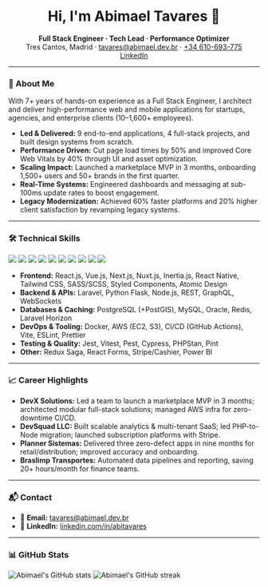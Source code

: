 <!-- Profile README for Abimael Tavares (abimaelst) -->

<h1 align="center">Hi, I'm Abimael Tavares 👋</h1>
<p align="center">
  <b>Full Stack Engineer · Tech Lead · Performance Optimizer</b><br>
  Tres Cantos, Madrid · <a href="mailto:tavares@abimael.dev.br">tavares@abimael.dev.br</a> · <a href="tel:+34610693775">+34 610-693-775</a>
  <br>
  <a href="https://linkedin.com/in/abitavares">LinkedIn</a>
</p>

---

### 🚀 About Me

With 7+ years of hands-on experience as a Full Stack Engineer, I architect and deliver high-performance web and mobile applications for startups, agencies, and enterprise clients (10–1,600+ employees).

- **Led & Delivered:** 9 end-to-end applications, 4 full-stack projects, and built design systems from scratch.
- **Performance Driven:** Cut page load times by 50% and improved Core Web Vitals by 40% through UI and asset optimization.
- **Scaling Impact:** Launched a marketplace MVP in 3 months, onboarding 1,500+ users and 50+ brands in the first quarter.
- **Real-Time Systems:** Engineered dashboards and messaging at sub-100ms update rates to boost engagement.
- **Legacy Modernization:** Achieved 60% faster platforms and 20% higher client satisfaction by revamping legacy systems.

---

### 🛠️ Technical Skills

<p align="left">
  <img src="https://img.shields.io/badge/JavaScript-323330?style=for-the-badge&logo=javascript&logoColor=F7DF1E"/>
  <img src="https://img.shields.io/badge/TypeScript-007ACC?style=for-the-badge&logo=typescript&logoColor=white"/>
  <img src="https://img.shields.io/badge/PHP-777BB4?style=for-the-badge&logo=php&logoColor=white"/>
  <img src="https://img.shields.io/badge/Python-3776AB?style=for-the-badge&logo=python&logoColor=white"/>
  <img src="https://img.shields.io/badge/Node.js-339933?style=for-the-badge&logo=nodedotjs&logoColor=white"/>
  <img src="https://img.shields.io/badge/React-61DAFB?style=for-the-badge&logo=react&logoColor=black"/>
  <img src="https://img.shields.io/badge/Vue.js-4FC08D?style=for-the-badge&logo=vue.js&logoColor=white"/>
  <img src="https://img.shields.io/badge/Laravel-FF2D20?style=for-the-badge&logo=laravel&logoColor=white"/>
  <img src="https://img.shields.io/badge/Docker-2496ED?style=for-the-badge&logo=docker&logoColor=white"/>
  <img src="https://img.shields.io/badge/AWS-232F3E?style=for-the-badge&logo=amazon-aws&logoColor=white"/>
</p>

- **Frontend:** React.js, Vue.js, Next.js, Nuxt.js, Inertia.js, React Native, Tailwind CSS, SASS/SCSS, Styled Components, Atomic Design
- **Backend & APIs:** Laravel, Python Flask, Node.js, REST, GraphQL, WebSockets
- **Databases & Caching:** PostgreSQL (+PostGIS), MySQL, Oracle, Redis, Laravel Horizon
- **DevOps & Tooling:** Docker, AWS (EC2, S3), CI/CD (GitHub Actions), Vite, ESLint, Prettier
- **Testing & Quality:** Jest, Vitest, Pest, Cypress, PHPStan, Pint
- **Other:** Redux Saga, React Forms, Stripe/Cashier, Power BI

---

### 📈 Career Highlights

- **DevX Solutions:** Led a team to launch a marketplace MVP in 3 months; architected modular full-stack solutions; managed AWS infra for zero-downtime CI/CD.
- **DevSquad LLC:** Built scalable analytics & multi-tenant SaaS; led PHP-to-Node migration; launched subscription platforms with Stripe.
- **Planner Sistemas:** Delivered three zero-defect apps in nine months for retail/distribution; improved accuracy and onboarding.
- **Braslimp Transportes:** Automated data pipelines and reporting, saving 20+ hours/month for finance teams.

---

### 📬 Contact

- 📧 **Email:** tavares@abimael.dev.br
- 💼 **LinkedIn:** [linkedin.com/in/abitavares](https://linkedin.com/in/abitavares)

---

### 📊 GitHub Stats

<p align="left">
  <img src="https://github-readme-stats.vercel.app/api?username=abimaelst&show_icons=true&hide_title=true&theme=radical" alt="Abimael's GitHub stats"/>
  <img src="https://github-readme-streak-stats.herokuapp.com/?user=abimaelst&theme=radical" alt="Abimael's GitHub streak"/>
</p>
